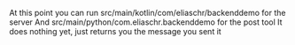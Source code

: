 At this point you can run src/main/kotlin/com/eliaschr/backenddemo for the server
And src/main/python/com.eliaschr.backenddemo for the post tool
It does nothing yet, just returns you the message you sent it
